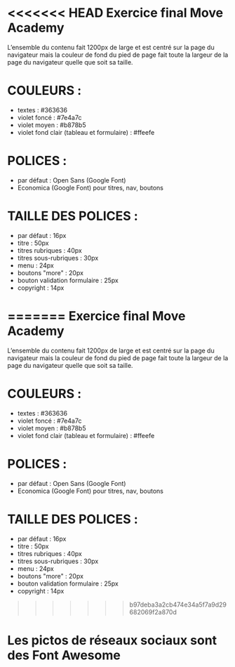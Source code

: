 <<<<<<< HEAD
Exercice final Move Academy
===========================

L’ensemble du contenu fait 1200px de large et est centré sur la page du navigateur 
mais la couleur de fond du pied de page fait toute la largeur de la page du navigateur quelle que soit sa taille.

# COULEURS :
- textes : #363636
- violet foncé : #7e4a7c
- violet moyen : #b878b5
- violet fond clair (tableau et formulaire) : #ffeefe

# POLICES :
- par défaut : Open Sans (Google Font)
- Economica (Google Font) pour titres, nav, boutons

# TAILLE DES POLICES :
- par défaut : 16px
- titre : 50px
- titres rubriques : 40px
- titres sous-rubriques : 30px
- menu : 24px
- boutons "more" : 20px
- bouton validation formulaire : 25px
- copyright : 14px

=======
Exercice final Move Academy
===========================

L’ensemble du contenu fait 1200px de large et est centré sur la page du navigateur 
mais la couleur de fond du pied de page fait toute la largeur de la page du navigateur quelle que soit sa taille.

# COULEURS :
- textes : #363636
- violet foncé : #7e4a7c
- violet moyen : #b878b5
- violet fond clair (tableau et formulaire) : #ffeefe

# POLICES :
- par défaut : Open Sans (Google Font)
- Economica (Google Font) pour titres, nav, boutons

# TAILLE DES POLICES :
- par défaut : 16px
- titre : 50px
- titres rubriques : 40px
- titres sous-rubriques : 30px
- menu : 24px
- boutons "more" : 20px
- bouton validation formulaire : 25px
- copyright : 14px

>>>>>>> b97deba3a2cb474e34a5f7a9d29682069f2a870d
# Les pictos de réseaux sociaux sont des Font Awesome